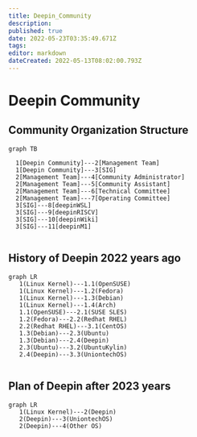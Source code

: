 ```yaml
---
title: Deepin_Community
description: 
published: true
date: 2022-05-23T03:35:49.671Z
tags: 
editor: markdown
dateCreated: 2022-05-13T08:02:00.793Z
---
```


#  Deepin Community

Community Organization Structure
---

```mermaid
graph TB

  1[Deepin Community]---2[Management Team]
  1[Deepin Community]---3[SIG]
  2[Management Team]---4[Community Administrator]
  2[Management Team]---5[Community Assistant]
  2[Management Team]---6[Technical Committee]
  2[Management Team]---7[Operating Committee]
  3[SIG]---8[deepinWSL]
  3[SIG]---9[deepinRISCV]
  3[SIG]---10[deepinWiki]
  3[SIG]---11[deepinM1]
  
```
  
  History of Deepin 2022 years ago
  ---
```mermaid
graph LR
   1(Linux Kernel)---1.1(OpenSUSE)
   1(Linux Kernel)---1.2(Fedora)
   1(Linux Kernel)---1.3(Debian)
   1(Linux Kernel)---1.4(Arch)
   1.1(OpenSUSE)---2.1(SUSE SLES)
   1.2(Fedora)---2.2(Redhat RHEL)
   2.2(Redhat RHEL)---3.1(CentOS)
   1.3(Debian)---2.3(Ubuntu)
   1.3(Debian)---2.4(Deepin)
   2.3(Ubuntu)---3.2(UbuntuKylin)
   2.4(Deepin)---3.3(UniontechOS)
   
```
    
Plan of Deepin after 2023 years 
---
```mermaid
graph LR
   1(Linux Kernel)---2(Deepin)
   2(Deepin)---3(UniontechOS)
   2(Deepin)---4(Other OS)
   
```
   
   
   
   
   
  
  
  
